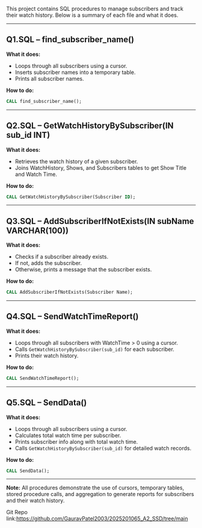 This project contains SQL procedures to manage subscribers and track their watch history. Below is a summary of each file and what it does.

---

## Q1.SQL – find\_subscriber\_name()

**What it does:**

* Loops through all subscribers using a cursor.
* Inserts subscriber names into a temporary table.
* Prints all subscriber names.

**How to do:**

```sql
CALL find_subscriber_name();
```

---

## Q2.SQL – GetWatchHistoryBySubscriber(IN sub\_id INT)

**What it does:**

* Retrieves the watch history of a given subscriber.
* Joins WatchHistory, Shows, and Subscribers tables to get Show Title and Watch Time.

**How to do:**

```sql
CALL GetWatchHistoryBySubscriber(Subscriber ID);
```

---

## Q3.SQL – AddSubscriberIfNotExists(IN subName VARCHAR(100))

**What it does:**

* Checks if a subscriber already exists.
* If not, adds the subscriber.
* Otherwise, prints a message that the subscriber exists.

**How to do:**

```sql
CALL AddSubscriberIfNotExists(Subscriber Name);
```

---

## Q4.SQL – SendWatchTimeReport()

**What it does:**

* Loops through all subscribers with WatchTime > 0 using a cursor.
* Calls `GetWatchHistoryBySubscriber(sub_id)` for each subscriber.
* Prints their watch history.

**How to do:**

```sql
CALL SendWatchTimeReport();
```

---

## Q5.SQL – SendData()

**What it does:**

* Loops through all subscribers using a cursor.
* Calculates total watch time per subscriber.
* Prints subscriber info along with total watch time.
* Calls `GetWatchHistoryBySubscriber(sub_id)` for detailed watch records.

**How to do:**

```sql
CALL SendData();
```

---

**Note:**
All procedures demonstrate the use of cursors, temporary tables, stored procedure calls, and aggregation to generate reports for subscribers and their watch history.

Git Repo link:https://github.com/GauravPatel2003/2025201065_A2_SSD/tree/main
